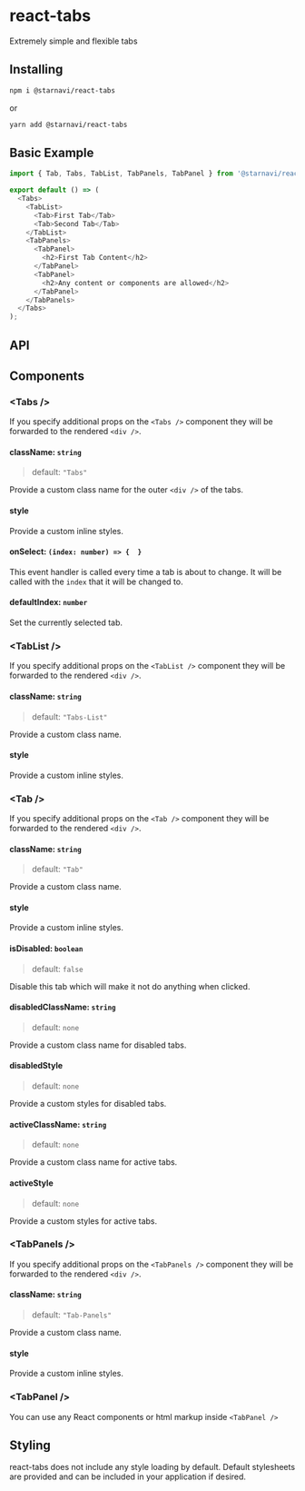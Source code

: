 # react-tabs
Extremely simple and flexible tabs

## Installing

```bash
npm i @starnavi/react-tabs
```
or

```bash
yarn add @starnavi/react-tabs
```

## Basic Example

```js
import { Tab, Tabs, TabList, TabPanels, TabPanel } from '@starnavi/react-tabs';

export default () => (
  <Tabs>
    <TabList>
      <Tab>First Tab</Tab>
      <Tab>Second Tab</Tab>
    </TabList>
    <TabPanels>
      <TabPanel>
        <h2>First Tab Content</h2>
      </TabPanel>
      <TabPanel>
        <h2>Any content or components are allowed</h2>
      </TabPanel>
    </TabPanels>
  </Tabs>
);
```

## API

## Components

### &lt;Tabs /&gt;

If you specify additional props on the `<Tabs />` component they will be forwarded to the rendered `<div />`.

#### className: `string`

> default: `"Tabs"`

Provide a custom class name for the outer `<div />` of the tabs.

#### style

Provide a custom inline styles.

#### onSelect: `(index: number) => {  }`

This event handler is called every time a tab is about to change. It will be called with the `index` that it will be changed to.

#### defaultIndex: `number`

Set the currently selected tab.

### &lt;TabList /&gt;

If you specify additional props on the `<TabList />` component they will be forwarded to the rendered `<div />`.

#### className: `string`

> default: `"Tabs-List"`

Provide a custom class name.

#### style

Provide a custom inline styles.

### &lt;Tab /&gt;

If you specify additional props on the `<Tab />` component they will be forwarded to the rendered `<div />`.

#### className: `string`

> default: `"Tab"`

Provide a custom class name.

#### style

Provide a custom inline styles.

#### isDisabled: `boolean`

> default: `false`

Disable this tab which will make it not do anything when clicked.

#### disabledClassName: `string`

> default: `none`

Provide a custom class name for disabled tabs.

#### disabledStyle

> default: `none`

Provide a custom styles for disabled tabs.

#### activeClassName: `string`

> default: `none`

Provide a custom class name for active tabs.

#### activeStyle

> default: `none`

Provide a custom styles for active tabs.

### &lt;TabPanels /&gt;

If you specify additional props on the `<TabPanels />` component they will be forwarded to the rendered `<div />`.

#### className: `string`

> default: `"Tab-Panels"`

Provide a custom class name.

#### style

Provide a custom inline styles.

### &lt;TabPanel /&gt;

You can use any React components or html markup inside `<TabPanel />`

## Styling

react-tabs does not include any style loading by default. Default stylesheets are provided and can be included in your application if desired.

